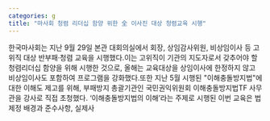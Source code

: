 ```yaml
---
categories: g
title: "마사회 청렴 리더십 함양 위한 全 이사진 대상 청렴교육 시행"
---
```

 한국마사회는 지난 9월 29일 본관 대회의실에서 회장, 상임감사위원, 비상임이사 등 고위직 대상 반부패·청렴 교육을 시행했다.이는 고위직이 기관의 지도자로서 갖추어야 할 청렴리더십 함양을 위해 시행한 것으로, 올해는 교육대상을 상임이사에 한정하지 않고 비상임이사도 포함하여 프로그램을 강화했다.또한 지난 5월 시행된 "이해충돌방지법"에 대한 이해도 제고를 위해, 부패방지 총괄기관인 국민권익위원회 이해충돌방지법TF 사무관을 강사로 직접 초청했다. ‘이해충돌방지법의 이해’라는 주제로 시행된 이번 교육은 법 제정 배경과 준수사항, 실제사